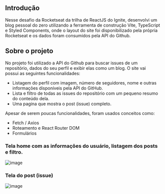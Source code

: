 ## Introdução

Nesse desafio da Rocketseat da trilha de ReactJS do Ignite, desenvolvi um blog pessoal do zero utilizando a ferramenta de construção Vite, TypeScript e Styled Components, onde o layout do site foi disponibilizado pela própria Rocketseat e os dados foram consumidos pela API do Github.

## Sobre o projeto

No projeto foi utilizado a API do Github para buscar issues de um repositório, dados do seu perfil e exibir elas como um blog. O site vai possui as seguintes funcionalidades:

 - Listagem do perfil com imagem, número de seguidores, nome e outras informações disponíveis pela API do GitHub.
 - Lista e filtro de todas as issues do repositório com um pequeno resumo do conteúdo dela.
 - Uma pagina que mostra o post (issue) completo.

Apesar de serem poucas funcionalidades, foram usados conceitos como:

 - Fetch / Axios
 - Roteamento e React Router DOM
 - Formulários
 
 ### Tela home com as informações do usuário, listagem dos posts e filtro.
 ![image](https://user-images.githubusercontent.com/55899678/217055998-9a222fe8-83e7-4bd7-8c32-919c507ec3bd.png)
 
 ### Tela do post (issue)
 ![image](https://user-images.githubusercontent.com/55899678/217056724-7dcd3b60-9ce1-48c2-9e21-6bf0ed15a686.png)

